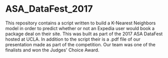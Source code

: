 # ASA_DataFest_2017

This repository contains a script written to build a K-Nearest Neighbors model in order to predict whether or not an Expedia user would book a package deal on their site. This was built as part of the 2017 ASA DataFest hosted at UCLA. In addition to the script their is a .pdf file of our presentation made as part of the competition. Our team was one of the finalists and won the Judges' Choice Award.